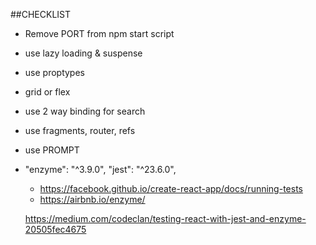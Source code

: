 ##CHECKLIST
- Remove PORT from npm start script
- use lazy loading & suspense
- use proptypes
- grid or flex
- use 2 way binding for search
- use fragments, router, refs
- use PROMPT
- "enzyme": "^3.9.0",
    "jest": "^23.6.0",

    - https://facebook.github.io/create-react-app/docs/running-tests
    - https://airbnb.io/enzyme/

    https://medium.com/codeclan/testing-react-with-jest-and-enzyme-20505fec4675
